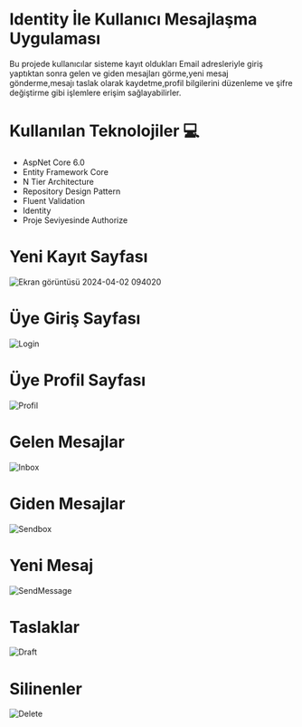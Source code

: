 # Identity İle Kullanıcı Mesajlaşma Uygulaması
Bu projede kullanıcılar sisteme kayıt oldukları Email adresleriyle giriş yaptıktan sonra gelen ve giden mesajları görme,yeni mesaj gönderme,mesajı taslak olarak kaydetme,profil bilgilerini düzenleme
ve şifre değiştirme gibi işlemlere erişim sağlayabilirler.

# Kullanılan Teknolojiler 💻
<ul>
  <li>AspNet Core 6.0</li>
  <li>Entity Framework Core</li>
  <li>N Tier Architecture</li>
  <li>Repository Design Pattern</li>
  <li>Fluent Validation</li>
  <li>Identity</li>
  <li>Proje Seviyesinde Authorize</li> 
</ul>

# Yeni Kayıt Sayfası
![Ekran görüntüsü 2024-04-02 094020](https://github.com/elfrkn/UserMessages/assets/101409313/b93a8ab7-27c4-437d-a346-14eb86895c09)

# Üye Giriş Sayfası

![Login](https://github.com/elfrkn/UserMessages/assets/101409313/3abf807d-58fa-4c0c-a7c5-07541743f9d4)

# Üye Profil Sayfası
![Profil](https://github.com/elfrkn/UserMessages/assets/101409313/1198fd54-bc6e-4a85-828f-670224b6e1c3)

# Gelen Mesajlar
![Inbox](https://github.com/elfrkn/UserMessages/assets/101409313/eafd2bef-fc5c-4d7a-bdb1-27f2581d84a6)

# Giden Mesajlar
![Sendbox](https://github.com/elfrkn/UserMessages/assets/101409313/44687220-79b3-4176-a034-e6fcf2c6b75a)

# Yeni Mesaj
![SendMessage](https://github.com/elfrkn/UserMessages/assets/101409313/0e3258be-7775-4035-8081-1a07ad856727)

# Taslaklar
![Draft](https://github.com/elfrkn/UserMessages/assets/101409313/f7066ba7-47df-4bad-841c-0a9fb71e1572)

# Silinenler
![Delete](https://github.com/elfrkn/UserMessages/assets/101409313/9a30b3b4-02bc-46db-b09e-2b9151a7b4ad)
